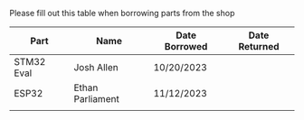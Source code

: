 Please fill out this table when borrowing parts from the shop

| Part       | Name             | Date Borrowed | Date Returned |
| ---------- | ---------------- | ------------- | ------------- |
| STM32 Eval | Josh Allen       | 10/20/2023    |               |
| ESP32      | Ethan Parliament | 11/12/2023    |               |
|            |                  |               |               |
